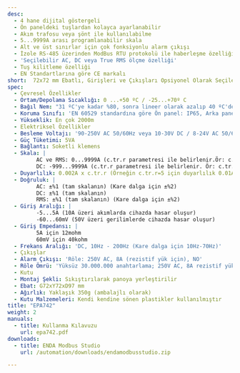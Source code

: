 ```yaml
---
desc:
  - 4 hane dijital göstergeli
  - Ön paneldeki tuşlardan kolayca ayarlanabilir
  - Akım trafosu veya şönt ile kullanılabilme
  - 5...9999A arası programlanabilir skala
  - Alt ve üst sınırlar için çok fonksiyonlu alarm çıkışı
  - İzole RS-485 üzerinden ModBus RTU protokolü ile haberleşme özelliği
  - 'Seçilebilir AC, DC veya True RMS ölçme özelliği'
  - Tuş kilitleme özelliği
  - EN Standartlarına göre CE markalı
short:  72x72 mm Ebatlı, Girişleri ve Çıkışları Opsiyonel Olarak Seçilebilen Ampermetre
spec:
  - Çevresel Özellikler
  - Ortam/Depolama Sıcaklığı: 0 ...+50 ºC / -25...+70º C
  - Bağıl Nem: "31 ºC'ye kadar %80, sonra lineer olarak azalıp 40 ºC'de %50'ye düşen nemde çalışır"
  - Koruma Sınıfı: 'EN 60529 standardına göre Ön panel: IP65, Arka panel: IP20'
  - Yükseklik: En çok 2000m
  - Elektriksel Özellikler
  - Besleme Voltajı: '90-250V AC 50/60Hz veya 10-30V DC / 8-24V AC 50/60Hz'
  - Güç Tüketimi: 5VA
  - Bağlantı: Soketli klemens
  - Skala: |
         AC ve RMS: 0...9999A (c.tr.r parametresi ile belirlenir.Ör: c.tr.r=5 için skala 0...5A)
         DC: -999...9999A (c.tr.r parametresi ile belirlenir. Ör: c.tr.r=5 için skala -5...5A)
  - Duyarlılık: 0.002A x c.tr.r (Örneğin c.tr.r=5 için duyarlılık 0.01A)
  - Doğruluk: |
         AC: ±%1 (tam skalanın) (Kare dalga için ±%2)
         DC: ±%1 (tam skalanın)
         RMS: ±%1 (tam skalanın) (Kare dalga için ±%2)
  - Giriş Aralığı: |
         -5...5A (10A üzeri akımlarda cihazda hasar oluşur)
         -60...60mV (50V üzeri gerilimlerde cihazda hasar oluşur)
  - Giriş Empedansı: |
         5A için 12mohm
         60mV için 40kohm
  - Frekans Aralığı: 'DC, 10Hz - 200Hz (Kare dalga için 10Hz-70Hz)'
  - Çıkışlar
  - Alarm Çıkışı: 'Röle: 250V AC, 8A (rezistif yük için), NO'
  - Röle Ömrü: 'Yüksüz 30.000.000 anahtarlama; 250V AC, 8A rezistif yükte 100.000 anahtarlama'
  - Kutu
  - Montaj Şekli: Sıkıştırılarak panoya yerleştirilir
  - Ebat: G72xY72xD97 mm
  - Ağırlık: Yaklaşık 350g (ambalajlı olarak)
  - Kutu Malzemeleri: Kendi kendine sönen plastikler kullanılmıştır
title: "EPA742"
weight: 2
manuals:
  - title: Kullanma Kılavuzu
    url: epa742.pdf
downloads:
  - title: ENDA Modbus Studio
    url: /automation/downloads/endamodbusstudio.zip

---
```

